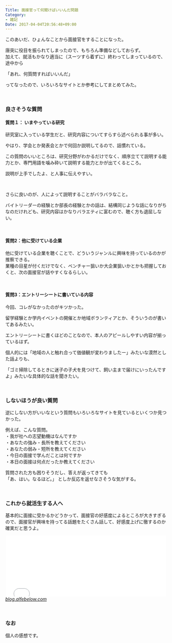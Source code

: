 ```yaml
---
Title: 面接官って何聞けばいいんだ問題
Category:
- 雑記
Date: 2017-04-04T20:56:48+09:00
---
```



このあいだ、ひょんなことから面接官をすることになった。

唐突に役目を振られてしまったので、もちろん準備などしておらず。<br />加えて、就活もかなり適当に（スーツすら着ずに）終わってしまっているので、途中から

「あれ、何質問すればいいんだ」

ってなったので、いろいろなサイトとか参考にしてまとめてみた。

 

### 良さそうな質問

<h4>質問１： いまやっている研究</h4>

研究室に入っている学生だと、研究内容についてすらすら述べられる事が多い。

やはり、学会とか発表会とかで何回か説明してるので、話慣れている。

この質問のいいところは、研究分野がわかるだけでなく、順序立てて説明する能力とか、専門用語を噛み砕いて説明する能力とかが出てくるところ。

説明が上手でしたよ、と人事に伝えやすい。

 

さらに良いのが、人によって説明することがバラバラなこと。

バイトリーダーの経験とか部長の経験とかの話は、結構同じような話になりがちなのだけれども、研究内容はかなりバラエティに富むので、聴く方も退屈しない。

 
<h4>質問2：他に受けている企業</h4>

他に受けている企業を聴くことで、どういうジャンルに興味を持っているのかが推察できる。<br />業種の目星が付くだけでなく、ベンチャー狙いか大企業狙いかとかも把握しておくと、次の面接官が話やすくなるらしい。

 
<h4>質問3：エントリーシートに書いている内容</h4>

今回、コレがなかったのがキツかった。

留学経験とか学内イベントの開催とか地域ボランティアとか、そういうのが書いてあるみたい。

エントリーシートに書くほどのことなので、本人のアピールしやすい内容が揃っているはず。

個人的には「地域の人と触れ合って価値観が変わりましたー」みたいな漠然とした話よりも、

「ゴミ掃除してるときに迷子の子犬を見つけて、飼い主まで届けにいったんですよ」みたいな具体的な話を聞きたい。

 

### しないほうが良い質問


逆にしない方がいいなという質問もいろいろなサイトを見ているといくつか見つかった。

例えば、こんな質問。<br />・我が社への志望動機はなんですか<br />・あなたの強み・長所を教えてください<br />・あなたの弱み・短所を教えてください<br />・今日の面接で学んだことは何ですか<br />・本日の面接は何点だったか教えてください

質問された方も困りそうだし、答えが返ってきても<br />「あ、はい。なるほど。」 としか反応を返せなさそうな気がする。

 

### これから就活生する人へ


基本的に面接に受かるかどうかって、面接官の好感度によるところが大きすぎるので、面接官が興味を持ってる話題をたくさん話して、好感度上げに徹するのか確実だと思うよ。 

<iframe class="embed-card embed-blogcard" style="display: block; width: 100%; height: 190px; max-width: 500px; margin: auto;" title="銀座No1ホステスのテクニックを参考に就活した - FUN YOU BLOG" src="/entry/2015/05/01/%E9%8A%80%E5%BA%A7No1%E3%83%9B%E3%82%B9%E3%83%86%E3%82%B9%E3%81%AE%E3%83%86%E3%82%AF%E3%83%8B%E3%83%83%E3%82%AF%E3%82%92%E5%8F%82%E8%80%83%E3%81%AB%E5%B0%B1%E6%B4%BB%E3%81%97%E3%81%9F" frameborder="0" scrolling="no"></iframe><cite class="hatena-citation"><a href="/entry/2015/05/01/%E9%8A%80%E5%BA%A7No1%E3%83%9B%E3%82%B9%E3%83%86%E3%82%B9%E3%81%AE%E3%83%86%E3%82%AF%E3%83%8B%E3%83%83%E3%82%AF%E3%82%92%E5%8F%82%E8%80%83%E3%81%AB%E5%B0%B1%E6%B4%BB%E3%81%97%E3%81%9F">blog.alfebelow.com</a></cite>

 

### なお


個人の感想です。
